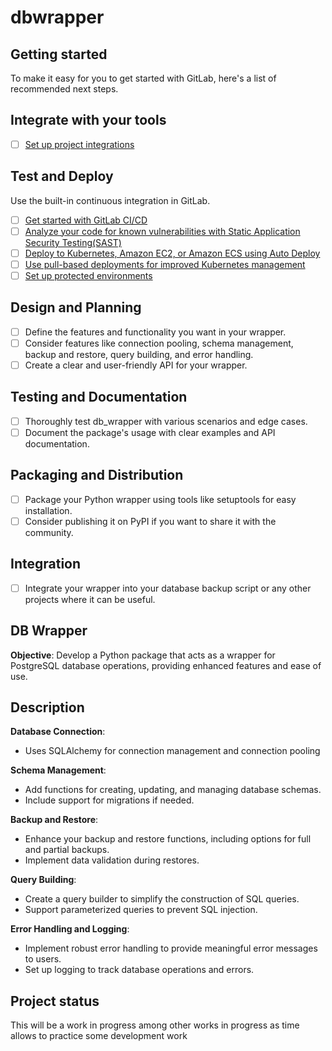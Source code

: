 # dbwrapper



## Getting started

To make it easy for you to get started with GitLab, here's a list of recommended next steps.

## Integrate with your tools

- [ ] [Set up project integrations](https://gitlab.com/cbmcarthur/dbwrapper/-/settings/integrations)

## Test and Deploy

Use the built-in continuous integration in GitLab.

- [ ] [Get started with GitLab CI/CD](https://docs.gitlab.com/ee/ci/quick_start/index.html)
- [ ] [Analyze your code for known vulnerabilities with Static Application Security Testing(SAST)](https://docs.gitlab.com/ee/user/application_security/sast/)
- [ ] [Deploy to Kubernetes, Amazon EC2, or Amazon ECS using Auto Deploy](https://docs.gitlab.com/ee/topics/autodevops/requirements.html)
- [ ] [Use pull-based deployments for improved Kubernetes management](https://docs.gitlab.com/ee/user/clusters/agent/)
- [ ] [Set up protected environments](https://docs.gitlab.com/ee/ci/environments/protected_environments.html)

## Design and Planning
- [ ] Define the features and functionality you want in your wrapper.
- [ ] Consider features like connection pooling, schema management, backup and restore, query building, and error handling.
- [ ] Create a clear and user-friendly API for your wrapper.

## Testing and Documentation
- [ ] Thoroughly test db_wrapper with various scenarios and edge cases.
- [ ] Document the package's usage with clear examples and API documentation.

## Packaging and Distribution
- [ ] Package your Python wrapper using tools like setuptools for easy installation.
- [ ] Consider publishing it on PyPI if you want to share it with the community.

## Integration
- [ ] Integrate your wrapper into your database backup script or any other projects where it can be useful.

## DB Wrapper
**Objective**: Develop a Python package that acts as a wrapper for PostgreSQL database operations, providing enhanced features and ease of use. 

## Description
**Database Connection**:
- Uses SQLAlchemy for connection management and connection pooling

**Schema Management**:
- Add functions for creating, updating, and managing database schemas.
- Include support for migrations if needed.

**Backup and Restore**:
- Enhance your backup and restore functions, including options for full and partial backups.
- Implement data validation during restores.

**Query Building**:
- Create a query builder to simplify the construction of SQL queries.
- Support parameterized queries to prevent SQL injection.

**Error Handling and Logging**:
- Implement robust error handling to provide meaningful error messages to users.
- Set up logging to track database operations and errors.

## Project status
This will be a work in progress among other works in progress as time allows to practice some development work 
